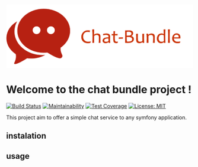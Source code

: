 ![POGODEV](https://github.com/12rambau/Chat-bundle/blob/master/assets/img/github_logo.png?raw=true)

# Welcome to the chat bundle project !
[![Build Status](https://travis-ci.org/12rambau/Chat-bundle.svg?branch=master)](https://travis-ci.org/12rambau/Chat-bundle) [![Maintainability](https://api.codeclimate.com/v1/badges/64fb6d9d5c953d42eba9/maintainability)](https://codeclimate.com/github/12rambau/Chat-bundle/maintainability) [![Test Coverage](https://api.codeclimate.com/v1/badges/64fb6d9d5c953d42eba9/test_coverage)](https://codeclimate.com/github/12rambau/Chat-bundle/test_coverage) [![License: MIT](https://img.shields.io/badge/License-MIT-yellow.svg)](https://github.com/12rambau/Chat-bundle/LICENSE)

This project aim to offer a simple chat service to any symfony application.

## instalation

## usage

